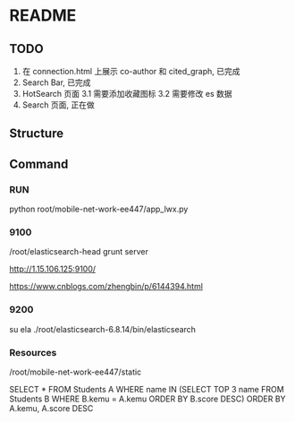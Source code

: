 # README

## TODO
1. 在 connection.html 上展示 co-author 和 cited_graph, 已完成
2. Search Bar, 已完成
3. HotSearch 页面
    3.1 需要添加收藏图标
    3.2 需要修改 es 数据
4. Search 页面, 正在做

## Structure



## Command

### RUN
python root/mobile-net-work-ee447/app_lwx.py

### 9100
/root/elasticsearch-head
grunt server

http://1.15.106.125:9100/

https://www.cnblogs.com/zhengbin/p/6144394.html

### 9200
su ela
./root/elasticsearch-6.8.14/bin/elasticsearch

### Resources
/root/mobile-net-work-ee447/static

SELECT * 
FROM Students A
WHERE name IN (SELECT TOP 3 name
                       FROM Students B
                      WHERE B.kemu = A.kemu
                      ORDER BY B.score DESC)
ORDER BY A.kemu, A.score DESC
